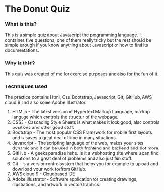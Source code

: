 # The Donut Quiz

### What is this?
This is a simple quiz about Javascript the programming language. 
It containes five questions, one of them really tricky but the rest should be simple enough if you know anything about Javascript or how to find its documentations. 

### Why is this?
This quiz was created of me for exercise purposes and also for the fun of it.

### Techniques used
The practice contains Html, Css, Bootstrap, Javascript, Git, GitHub, AWS cloud 9 and also some Adobe Illustrator. 

1. HTML5 - The latest version of Hypertext Markup Language, markup languge which controls the structur of the webpage.
2. CSS3 - Cascading Style Sheets is what makes it look good, also controls positions and other good stuff.
3. Bootstrap -  The most popular CSS Framework for mobile first layouts and is saves a great deal of time in many situations.
4. Javascript - The scripting language of the web, makes your sites dynamic and it can be used in both frontend and backend and alot more.
5. GitHub - A geeks paradise hehe. Is it a webhosting site where u can find solutions to a great deal of problems and also just fun stuff.
6. Git - Is a versioncontrolsystem that helps you for example to upload and download your work to/from GitHub.
7. AWS cloud 9 - Cloudbased IDE 
8. Adobe illustrator - Software application for creating drawings, illustrations, and artwork in vectorGraphics.
